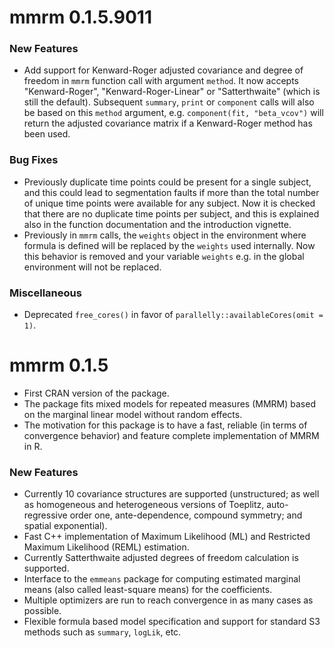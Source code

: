 # mmrm 0.1.5.9011

### New Features

- Add support for Kenward-Roger adjusted covariance and degree of freedom
  in `mmrm` function call with argument `method`. It now accepts "Kenward-Roger",
  "Kenward-Roger-Linear" or "Satterthwaite" (which is still the default). Subsequent `summary`, `print` or `component` calls will
  also be based on this `method` argument, e.g. `component(fit, "beta_vcov")` will return the
   adjusted covariance matrix if a Kenward-Roger method has been used.
### Bug Fixes

- Previously duplicate time points could be present for a single subject,
  and this could lead to segmentation faults if more than the total number of
  unique time points were available for any subject. Now it is checked that there are
  no duplicate time points per subject, and this is explained also in the
  function documentation and the introduction vignette.
- Previously in `mmrm` calls, the `weights` object in the environment where formula is
  defined will be replaced by the `weights` used internally. Now this behavior is removed and your variable
  `weights` e.g. in the global environment will not be replaced.
### Miscellaneous

- Deprecated `free_cores()` in favor of `parallelly::availableCores(omit = 1)`.

# mmrm 0.1.5

- First CRAN version of the package.
- The package fits mixed models for repeated measures
  (MMRM) based on the marginal linear model without random effects.
- The motivation for this package is to have a fast, reliable (in terms of
  convergence behavior) and feature complete implementation of MMRM in R.

### New Features

- Currently 10 covariance structures are supported (unstructured; as well as
  homogeneous and heterogeneous versions of Toeplitz, auto-regressive order one,
  ante-dependence, compound symmetry; and spatial exponential).
- Fast C++ implementation of Maximum Likelihood (ML) and Restricted Maximum
  Likelihood (REML) estimation.
- Currently Satterthwaite adjusted degrees of freedom calculation is supported.
- Interface to the `emmeans` package for computing estimated marginal means
  (also called least-square means) for the coefficients.
- Multiple optimizers are run to reach convergence in as many cases as possible.
- Flexible formula based model specification and support for standard S3 methods such
  as `summary`, `logLik`, etc.
